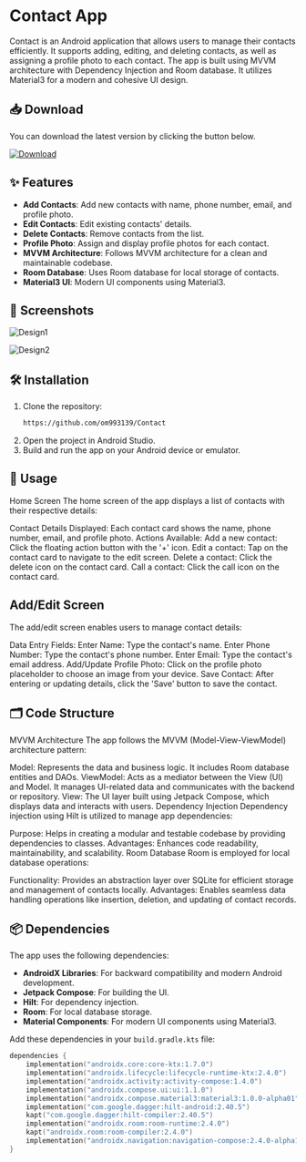 # Contact  App

Contact is an Android application that allows users to manage their contacts efficiently. It supports adding, editing, and deleting contacts, as well as assigning a profile photo to each contact. The app is built using MVVM architecture with Dependency Injection and Room database. It utilizes Material3 for a modern and cohesive UI design.

## 📥 Download

You can download the latest version by clicking the button below.

[![Download](https://img.shields.io/badge/Download-Latest-blue)](https://github.com/om993139/Contact/releases/download/v1.0.0/Contacts.apk)




## ✨ Features

- **Add Contacts**: Add new contacts with name, phone number, email, and profile photo.
- **Edit Contacts**: Edit existing contacts' details.
- **Delete Contacts**: Remove contacts from the list.
- **Profile Photo**: Assign and display profile photos for each contact.
- **MVVM Architecture**: Follows MVVM architecture for a clean and maintainable codebase.
- **Room Database**: Uses Room database for local storage of contacts.
- **Material3 UI**: Modern UI components using Material3.

## 📸 Screenshots

<!-- Add your screenshots here -->
![Design1](https://github.com/user-attachments/assets/83b76f15-7997-414e-9d8c-40490f7bb90c)



![Design2](https://github.com/user-attachments/assets/ba858675-a4da-47fd-8fc9-52b97f203bad)


## 🛠 Installation

1. Clone the repository:
    ```sh
    https://github.com/om993139/Contact
    ```
2. Open the project in Android Studio.
3. Build and run the app on your Android device or emulator.






## 🚀 Usage

Home Screen
The home screen of the app displays a list of contacts with their respective details:

Contact Details Displayed: Each contact card shows the name, phone number, email, and profile photo.
Actions Available:
Add a new contact: Click the floating action button with the '+' icon.
Edit a contact: Tap on the contact card to navigate to the edit screen.
Delete a contact: Click the delete icon on the contact card.
Call a contact: Click the call icon on the contact card.






## Add/Edit Screen
The add/edit screen enables users to manage contact details:

Data Entry Fields:
Enter Name: Type the contact's name.
Enter Phone Number: Type the contact's phone number.
Enter Email: Type the contact's email address.
Add/Update Profile Photo: Click on the profile photo placeholder to choose an image from your device.
Save Contact: After entering or updating details, click the 'Save' button to save the contact.






## 🗂 Code Structure
MVVM Architecture
The app follows the MVVM (Model-View-ViewModel) architecture pattern:

Model: Represents the data and business logic. It includes Room database entities and DAOs.
ViewModel: Acts as a mediator between the View (UI) and Model. It manages UI-related data and communicates with the backend or repository.
View: The UI layer built using Jetpack Compose, which displays data and interacts with users.
Dependency Injection
Dependency injection using Hilt is utilized to manage app dependencies:

Purpose: Helps in creating a modular and testable codebase by providing dependencies to classes.
Advantages: Enhances code readability, maintainability, and scalability.
Room Database
Room is employed for local database operations:

Functionality: Provides an abstraction layer over SQLite for efficient storage and management of contacts locally.
Advantages: Enables seamless data handling operations like insertion, deletion, and updating of contact records.





## 📦 Dependencies

The app uses the following dependencies:

- **AndroidX Libraries**: For backward compatibility and modern Android development.
- **Jetpack Compose**: For building the UI.
- **Hilt**: For dependency injection.
- **Room**: For local database storage.
- **Material Components**: For modern UI components using Material3.

Add these dependencies in your `build.gradle.kts` file:
```kotlin
dependencies {
    implementation("androidx.core:core-ktx:1.7.0")
    implementation("androidx.lifecycle:lifecycle-runtime-ktx:2.4.0")
    implementation("androidx.activity:activity-compose:1.4.0")
    implementation("androidx.compose.ui:ui:1.1.0")
    implementation("androidx.compose.material3:material3:1.0.0-alpha01")
    implementation("com.google.dagger:hilt-android:2.40.5")
    kapt("com.google.dagger:hilt-compiler:2.40.5")
    implementation("androidx.room:room-runtime:2.4.0")
    kapt("androidx.room:room-compiler:2.4.0")
    implementation("androidx.navigation:navigation-compose:2.4.0-alpha10")
}


